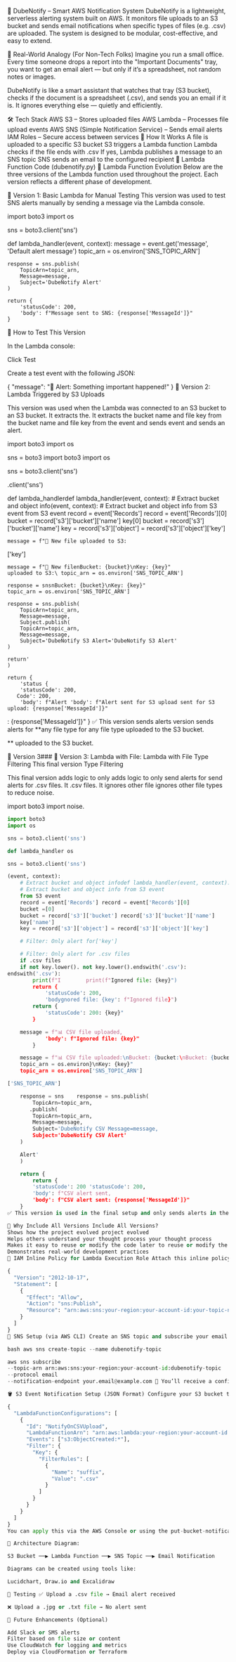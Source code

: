 📣 DubeNotify – Smart AWS Notification System
DubeNotify is a lightweight, serverless alerting system built on AWS.
It monitors file uploads to an S3 bucket and sends email notifications when specific types of files (e.g. .csv) are uploaded.
The system is designed to be modular, cost-effective, and easy to extend.

🧠 Real-World Analogy (For Non-Tech Folks)
Imagine you run a small office.
Every time someone drops a report into the "Important Documents" tray, you want to get an email alert — but only if it’s a spreadsheet, not random notes or images.

DubeNotify is like a smart assistant that watches that tray (S3 bucket), checks if the document is a spreadsheet (.csv), and sends you an email if it is.
It ignores everything else — quietly and efficiently.

🛠️ Tech Stack
AWS S3 – Stores uploaded files
AWS Lambda – Processes file upload events
AWS SNS (Simple Notification Service) – Sends email alerts
IAM Roles – Secure access between services
🚀 How It Works
A file is uploaded to a specific S3 bucket
S3 triggers a Lambda function
Lambda checks if the file ends with .csv
If yes, Lambda publishes a message to an SNS topic
SNS sends an email to the configured recipient
📜 Lambda Function Code (dubenotify.py)
🧠 Lambda Function Evolution
Below are the three versions of the Lambda function used throughout the project. Each version reflects a different phase of development.

🧪 Version 1: Basic Lambda for Manual Testing
This version was used to test SNS alerts manually by sending a message via the Lambda console.

import boto3
import os

sns = boto3.client('sns')

def lambda_handler(event, context):
    message = event.get('message', 'Default alert message')
    topic_arn = os.environ['SNS_TOPIC_ARN']

    response = sns.publish(
        TopicArn=topic_arn,
        Message=message,
        Subject='DubeNotify Alert'
    )

    return {
        'statusCode': 200,
        'body': f"Message sent to SNS: {response['MessageId']}"
    }
🧪 How to Test This Version

In the Lambda console:

Click Test

Create a test event with the following JSON:

{
  "message": "🚨 Alert: Something important happened!"
}
📁 Version 2: Lambda Triggered by S3 Uploads

This version was used when the Lambda was connected to an S3 bucket to an S3 bucket. It extracts the. It extracts the bucket name and file key from the bucket name and file key from the event and sends event and sends an alert.

import boto3
import os

sns = boto3
import boto3
import os

sns = boto3.client('sns')

.client('sns')

def lambda_handlerdef lambda_handler(event, context):
    # Extract bucket and object info(event, context):
    # Extract bucket and object info from S3 event
    from S3 event
    record = event['Records'] record = event['Records'][0]
    bucket = record['s3']['bucket']['name']
    key[0]
    bucket = record['s3']['bucket']['name']
    key = record['s3']['object'] = record['s3']['object']['key']

    message = f"📁 New file uploaded to S3:

\['key']

    message = f"📁 New filenBucket: {bucket}\nKey: {key}"
    uploaded to S3:\ topic_arn = os.environ['SNS_TOPIC_ARN']

    response = snsnBucket: {bucket}\nKey: {key}"
    topic_arn = os.environ['SNS_TOPIC_ARN']

    response = sns.publish(
        TopicArn=topic_arn,
        Message=message,
        Subject.publish(
        TopicArn=topic_arn,
        Message=message,
        Subject='DubeNotify S3 Alert='DubeNotify S3 Alert'
    )

    return'
    )

    return {
        'status {
        'statusCode': 200,
       Code': 200,
        'body': f"Alert 'body': f"Alert sent for S3 upload sent for S3 upload: {response['MessageId']}"
: {response['MessageId']}"
    }
✅ This version sends alerts version sends alerts for **any file type for any file type uploaded to the S3 bucket.

** uploaded to the S3 bucket.

🧠 Version 3### 🧠 Version 3: Lambda with File: Lambda with File Type Filtering
This final version Type Filtering

This final version adds logic to only adds logic to only send alerts for send alerts for .csv files. It .csv files. It ignores other file ignores other file types to reduce noise.

import boto3
import noise.

```python
import boto3
import os

sns = boto3.client('sns')

def lambda_handler os

sns = boto3.client('sns')

(event, context):
    # Extract bucket and object infodef lambda_handler(event, context):
    # Extract bucket and object info from S3 event
    from S3 event
    record = event['Records'] record = event['Records'][0]
    bucket =[0]
    bucket = record['s3']['bucket'] record['s3']['bucket']['name']
    key['name']
    key = record['s3']['object'] = record['s3']['object']['key']

    # Filter: Only alert for['key']

    # Filter: Only alert for .csv files
    if .csv files
    if not key.lower(). not key.lower().endswith('.csv'):
endswith('.csv'):
        print(f"I        print(f"Ignored file: {key}")
        return {
            'statusCode': 200,
            'bodygnored file: {key': f"Ignored file}")
        return {
            'statusCode': 200: {key}"
        }

    message = f"📊 CSV file uploaded,
            'body': f"Ignored file: {key}"
        }

    message = f"📊 CSV file uploaded:\nBucket: {bucket:\nBucket: {bucket}\nKey: {key}"
    topic_arn = os.environ}\nKey: {key}"
    topic_arn = os.environ['SNS_TOPIC_ARN']

['SNS_TOPIC_ARN']

    response = sns    response = sns.publish(
        TopicArn=topic_arn,
       .publish(
        TopicArn=topic_arn,
        Message=message,
        Subject='DubeNotify CSV Message=message,
        Subject='DubeNotify CSV Alert'
    )

    Alert'
    )

    return {
        return {
        'statusCode': 200 'statusCode': 200,
        'body': f"CSV alert sent,
        'body': f"CSV alert sent: {response['MessageId']}"
    }
✅ This version is used in the final setup and only sends alerts in the final setup and only sends alerts for .csv uploads for .csv uploads.

🧠 Why Include All Versions Include All Versions?
Shows how the project evolved project evolved
Helps others understand your thought process your thought process
Makes it easy to reuse or modify the code later to reuse or modify the code later
Demonstrates real-world development practices
🔐 IAM Inline Policy for Lambda Execution Role Attach this inline policy to your Lambda’s IAM role:

{
  "Version": "2012-10-17",
  "Statement": [
    {
      "Effect": "Allow",
      "Action": "sns:Publish",
      "Resource": "arn:aws:sns:your-region:your-account-id:your-topic-name"
    }
  ]
}
📧 SNS Setup (via AWS CLI) Create an SNS topic and subscribe your email:

bash aws sns create-topic --name dubenotify-topic

aws sns subscribe
--topic-arn arn:aws:sns:your-region:your-account-id:dubenotify-topic
--protocol email
--notification-endpoint your.email@example.com 📩 You’ll receive a confirmation email — click the link to activate the subscription.

🪣 S3 Event Notification Setup (JSON Format) Configure your S3 bucket to trigger Lambda on file uploads:

{
  "LambdaFunctionConfigurations": [
    {
      "Id": "NotifyOnCSVUpload",
      "LambdaFunctionArn": "arn:aws:lambda:your-region:your-account-id:function:dubenotify-function",
      "Events": ["s3:ObjectCreated:*"],
      "Filter": {
        "Key": {
          "FilterRules": [
            {
              "Name": "suffix",
              "Value": ".csv"
            }
          ]
        }
      }
    }
  ]
}
You can apply this via the AWS Console or using the put-bucket-notification-configuration CLI command.

🧱 Architecture Diagram:

S3 Bucket ──▶ Lambda Function ──▶ SNS Topic ──▶ Email Notification

Diagrams can be created using tools like:

Lucidchart, Draw.io and Excalidraw

🧪 Testing ✅ Upload a .csv file → Email alert received

❌ Upload a .jpg or .txt file → No alert sent

🧭 Future Enhancements (Optional)

Add Slack or SMS alerts
Filter based on file size or content
Use CloudWatch for logging and metrics
Deploy via CloudFormation or Terraform